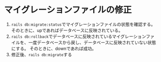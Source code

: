 # マイグレーションファイルの修正

1. `rails db:migrate:status`でマイグレーションファイルの状態を確認する。
そのときに、upであればデータベースに反映されている。
2. `rails db:rollback`でデータベースに反映されているマイグレーションファイルを、一度データベースから戻し、データベースに反映されていない状態にする。
そのときに、downであれば成功。
3. 修正後、`rails db:migrate`する
